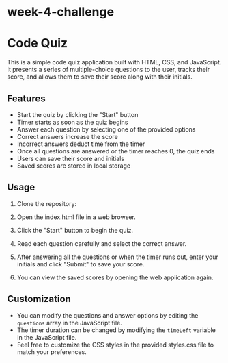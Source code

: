 # week-4-challenge
# Code Quiz

This is a simple code quiz application built with HTML, CSS, and JavaScript. It presents a series of multiple-choice questions to the user, tracks their score, and allows them to save their score along with their initials.

## Features

- Start the quiz by clicking the "Start" button
- Timer starts as soon as the quiz begins
- Answer each question by selecting one of the provided options
- Correct answers increase the score
- Incorrect answers deduct time from the timer
- Once all questions are answered or the timer reaches 0, the quiz ends
- Users can save their score and initials
- Saved scores are stored in local storage

## Usage

1. Clone the repository:

2. Open the index.html file in a web browser.

3. Click the "Start" button to begin the quiz.

4. Read each question carefully and select the correct answer.

5. After answering all the questions or when the timer runs out, enter your initials and click "Submit" to save your score.

6. You can view the saved scores by opening the web application again.

## Customization

- You can modify the questions and answer options by editing the `questions` array in the JavaScript file.
- The timer duration can be changed by modifying the `timeLeft` variable in the JavaScript file.
- Feel free to customize the CSS styles in the provided styles.css file to match your preferences.
